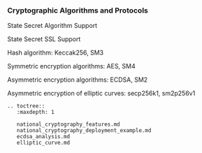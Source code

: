 ### Cryptographic Algorithms and Protocols

State Secret Algorithm Support

State Secret SSL Support

Hash algorithm: Keccak256, SM3

Symmetric encryption algorithms: AES, SM4

Asymmetric encryption algorithms: ECDSA, SM2

Asymmetric encryption of elliptic curves: secp256k1, sm2p256v1

```eval_rst
.. toctree::
   :maxdepth: 1

   national_cryptography_features.md
   national_cryptography_deployment_example.md
   ecdsa_analysis.md
   elliptic_curve.md
```
